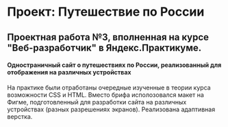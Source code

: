 # Проект: Путешествие по России

## Проектная работа №3, вполненная на курсе "Веб-разработчик" в Яндекс.Практикуме.

#### Одностраничный сайт о путешествиях по России, реализованный для отображения на различных устройствах

На практике были отработаны очередные изученные в теории курса возможности CSS и HTML.
Вместо брифа исполозовался макет на Фигме, подготовленный для разработки сайта на различных устройствах (разных разрешениях экранов).
Реализована адаптивная верстка.
